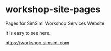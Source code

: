 # workshop-site-pages

Pages for SimSimi Workshop Services Website.

It is easy to see here.

https://workshop.simsimi.com
